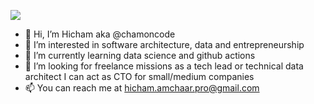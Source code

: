 ![](https://github-readme-stats.vercel.app/api?username=chamoncode&orgs=adeo&show_icons=true&count_private=true)

- 👋 Hi, I’m Hicham aka @chamoncode
- 👀 I’m interested in software architecture, data and entrepreneurship
- 🌱 I’m currently learning data science and github actions
- 💞️ I’m looking for freelance missions as a tech lead or technical data architect I can act as CTO for small/medium companies 
- 📫 You can reach me at hicham.amchaar.pro@gmail.com

<!---
chamoncode/chamoncode is a ✨ special ✨ repository because its `README.md` (this file) appears on your GitHub profile.
You can click the Preview link to take a look at your changes.
--->
